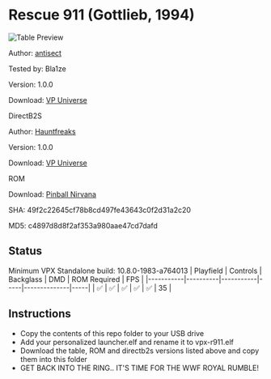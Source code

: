 # Rescue 911 (Gottlieb, 1994) 

![Table Preview](https://github.com/Bla1ze/vpx-images/blob/main/vpx-r991.png)

Author: [antisect](https://vpuniverse.com/profile/36923-antisect/) 

Tested by: Bla1ze

Version: 1.0.0

Download: [VP Universe](https://vpuniverse.com/files/file/7089-rescue-911-gottlieb-1994/)

DirectB2S

Author: [Hauntfreaks](https://vpuniverse.com/profile/5216-hauntfreaks/)  

Version: 1.0.0

Download: [VP Universe](https://vpuniverse.com/files/file/19143-rescue-911-gottlieb-1994-b2s-full-dmd/)

ROM

Download: [Pinball Nirvana](https://pinballnirvana.com/forums/resources/rescu911.3355/)

SHA: 49f2c22645cf78b8cd497fe43643c0f2d31a2c20

MD5: c4897d8d8f2af353a980aae47cd7dafd

## Status 

Minimum VPX Standalone build: 10.8.0-1983-a764013
| Playfield | Controls | Backglass | DMD | ROM Required | FPS | 
|-----------|----------|-----------|-----|--------------|-----|
| :white_check_mark: | :white_check_mark: | :white_check_mark: | :white_check_mark: | :white_check_mark: | 35 |

## Instructions

- Copy the contents of this repo folder to your USB drive
- Add your personalized launcher.elf and rename it to vpx-r911.elf
- Download the table, ROM and directb2s versions listed above and copy them into this folder
- GET BACK INTO THE RING.. IT'S TIME FOR THE WWF ROYAL RUMBLE!